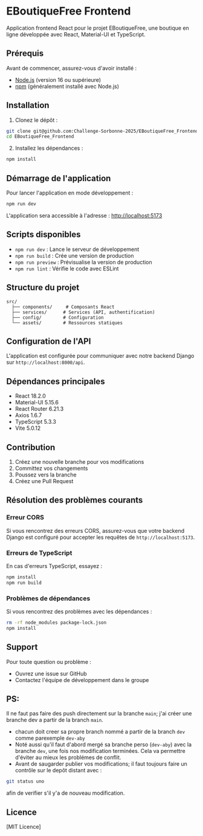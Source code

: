 # EBoutiqueFree Frontend

Application frontend React pour le projet EBoutiqueFree, une boutique en ligne développée avec React, Material-UI et TypeScript.

## Prérequis

Avant de commencer, assurez-vous d'avoir installé :
- [Node.js](https://nodejs.org/) (version 16 ou supérieure)
- [npm](https://www.npmjs.com/) (généralement installé avec Node.js)

## Installation

1. Clonez le dépôt :
```bash
git clone git@github.com:Challenge-Sorbonne-2025/EBoutiqueFree_Frontend.git
cd EBoutiqueFree_Frontend
```

2. Installez les dépendances :
```bash
npm install
```

## Démarrage de l'application

Pour lancer l'application en mode développement :
```bash
npm run dev
```

L'application sera accessible à l'adresse : [http://localhost:5173](http://localhost:5173)

## Scripts disponibles

- `npm run dev` : Lance le serveur de développement
- `npm run build` : Crée une version de production
- `npm run preview` : Prévisualise la version de production
- `npm run lint` : Vérifie le code avec ESLint

## Structure du projet

```
src/
  ├── components/     # Composants React
  ├── services/      # Services (API, authentification)
  ├── config/        # Configuration
  └── assets/        # Ressources statiques
```

## Configuration de l'API

L'application est configurée pour communiquer avec notre backend Django sur `http://localhost:8000/api`. 

## Dépendances principales

- React 18.2.0
- Material-UI 5.15.6
- React Router 6.21.3
- Axios 1.6.7
- TypeScript 5.3.3
- Vite 5.0.12

## Contribution

1. Créez une nouvelle branche pour vos modifications
2. Committez vos changements
3. Poussez vers la branche
4. Créez une Pull Request

## Résolution des problèmes courants

### Erreur CORS
Si vous rencontrez des erreurs CORS, assurez-vous que votre backend Django est configuré pour accepter les requêtes de `http://localhost:5173`.

### Erreurs de TypeScript
En cas d'erreurs TypeScript, essayez :
```bash
npm install
npm run build
```

### Problèmes de dépendances
Si vous rencontrez des problèmes avec les dépendances :
```bash
rm -rf node_modules package-lock.json
npm install
```

## Support

Pour toute question ou problème :
- Ouvrez une issue sur GitHub
- Contactez l'équipe de développement dans le groupe

## PS: 
Il ne faut pas faire des push directement sur la branche `main`; j'ai créer une branche dev a partir de la branch `main`.
- chacun doit creer sa propre branch nommé a partir de la branch `dev` comme parexemple `dev-aby`
- Noté aussi qu'il faut d'abord mergé sa branche perso (`dev-aby`) avec la branche `dev`, une fois nos modification terminées. Cela va permettre d'éviter au mieux les problémes de conflit.
- Avant de saugarder publier vos modifications; il faut toujours faire un contrôle sur le depôt distant avec :
```bash 
git status uno
```
afin de verifier s'il y'a de nouveau modification.

## Licence

[MIT Licence]
